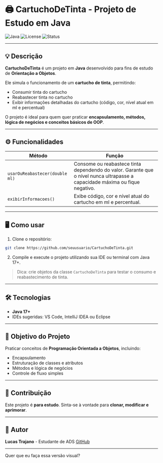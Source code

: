 # 🖨️ CartuchoDeTinta - Projeto de Estudo em Java

![Java](https://img.shields.io/badge/Java-ED8B00?style=for-the-badge\&logo=java\&logoColor=white) ![License](https://img.shields.io/badge/License-MIT-blue?style=for-the-badge) ![Status](https://img.shields.io/badge/Status-Em%20Estudo-yellow?style=for-the-badge)

---

## 💡 Descrição

**CartuchoDeTinta** é um projeto em **Java** desenvolvido para fins de estudo de **Orientação a Objetos**.

Ele simula o funcionamento de um **cartucho de tinta**, permitindo:

* Consumir tinta do cartucho
* Reabastecer tinta no cartucho
* Exibir informações detalhadas do cartucho (código, cor, nível atual em ml e percentual)

O projeto é ideal para quem quer praticar **encapsulamento, métodos, lógica de negócios e conceitos básicos de OOP**.

---

## ⚙️ Funcionalidades

| Método                         | Função                                                                                                                       |
| ------------------------------ | ---------------------------------------------------------------------------------------------------------------------------- |
| `usarOuReabastecer(double ml)` | Consome ou reabastece tinta dependendo do valor. Garante que o nível nunca ultrapasse a capacidade máxima ou fique negativo. |
| `exibirInformacoes()`          | Exibe código, cor e nível atual do cartucho em ml e percentual.                                                              |

---

## 🖥️ Como usar

1. Clone o repositório:

```bash
git clone https://github.com/seuusuario/CartuchoDeTinta.git
```

2. Compile e execute o projeto utilizando sua IDE ou terminal com Java 17+.

> Dica: crie objetos da classe `CartuchoDeTinta` para testar o consumo e reabastecimento de tinta.

---

## 🛠 Tecnologias

* **Java 17+**
* IDEs sugeridas: VS Code, IntelliJ IDEA ou Eclipse

---

## 🎯 Objetivo do Projeto

Praticar conceitos de **Programação Orientada a Objetos**, incluindo:

* Encapsulamento
* Estruturação de classes e atributos
* Métodos e lógica de negócios
* Controle de fluxo simples

---

## 🤝 Contribuição

Este projeto é **para estudo**.
Sinta-se à vontade para **clonar, modificar e aprimorar**.

---

## 🧑 Autor

**Lucas Trajano** - Estudante de ADS
[GitHub](https://github.com/seuusuario)

---



Quer que eu faça essa versão visual?

